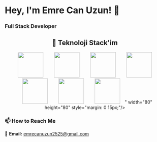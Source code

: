 # Hey, I'm  Emre Can Uzun! 👋
### **Full Stack Developer** 

<div align="center" style="margin: 20px 0;">

## 🚀 Teknoloji Stack'im
  
<!-- Büyük boyutlu logolar (width=80 height=80) -->
<img src="https://cdn.jsdelivr.net/gh/devicons/devicon/icons/react/react-original-wordmark.svg" width="80" height="80" style="margin: 0 15px;"/>
<img src="https://cdn.jsdelivr.net/gh/devicons/devicon/icons/nodejs/nodejs-original-wordmark.svg" width="80" height="80" style="margin: 0 15px;"/>
<img src="https://cdn.jsdelivr.net/gh/devicons/devicon/icons/nextjs/nextjs-original-wordmark.svg" width="80" height="80" style="margin: 0 15px;"/>
<img src="https://cdn.jsdelivr.net/gh/devicons/devicon/icons/typescript/typescript-original.svg" width="80" height="80" style="margin: 0 15px;"/>
<img src="https://img.shields.io/badge/React_Native-61DAFB?style=for-the-badge&logo=react&logoColor=black" width="80" height="80" style="margin: 0 15px;"/>
<img src="https://cdn.jsdelivr.net/gh/devicons/devicon/icons/dotnetcore/dotnetcore-original.svg" width="80" height="80" style="margin: 0 15px;"/>
<img src="<img src="https://cdn.jsdelivr.net/gh/devicons/devicon/icons/dotnetcore/dotnetcore-original.svg" width="80" height="80" style="margin: 0 15px;"/>" width="80" height="80" style="margin: 0 15px;"/>

</div>




 


### 📫 **How to Reach Me**  
📧 **Email:** emrecanuzun2525@gmail.com 


